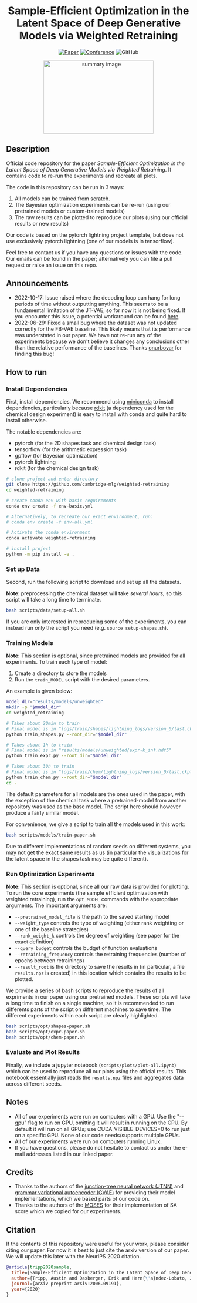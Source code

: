 <div align="center">

# Sample-Efficient Optimization in the Latent Space of Deep Generative Models via Weighted Retraining

[![Paper](http://img.shields.io/badge/paper-arxiv.2006.09191-B31B1B.svg)](https://arxiv.org/abs/2006.09191)
[![Conference](http://img.shields.io/badge/NeurIPS-2020-4b44ce.svg)](https://proceedings.neurips.cc//paper/2020/hash/81e3225c6ad49623167a4309eb4b2e75-Abstract.html)
![GitHub](https://img.shields.io/github/license/cambridge-mlg/weighted-retraining)

<img src="assets/summary-img.png"
     alt="summary image"
     width="300" height="200" />

</div>

## Description

Official code repository for the paper
_Sample-Efficient Optimization in the Latent Space of Deep Generative Models via Weighted Retraining_.
It contains code to re-run the experiments and recreate all plots.

The code in this repository can be run in 3 ways:

1. All models can be trained from scratch.
2. The Bayesian optimization experiments can be re-run (using our pretrained models or custom-trained models)
3. The raw results can be plotted to reproduce our plots (using our official results or new results)

Our code is based on the pytorch lightning project template,
but does not use exclusively pytorch lightning
(one of our models is in tensorflow).

Feel free to contact us if you have any questions or issues with the code.
Our emails can be found in the paper; alternatively you can file a pull request or raise an issue on this repo.

## Announcements

- 2022-10-17: Issue raised where the decoding loop can hang for long periods of
  time without outputting anything. This seems to be a fundamental limitation
  of the JT-VAE, so for now it is not being fixed. If you encounter this issue,
  a potential workaround can be found [here](https://github.com/cambridge-mlg/weighted-retraining/issues/7).
- 2022-06-29: Fixed a small bug where the dataset was not updated correctly for
  the FB-VAE baseline. This likely means that its performance was understated
  in our paper. We have not re-run any of the experiments because we don't
  believe it changes any conclusions other than the relative performance of the
  baselines. Thanks [onurboyar](https://github.com/onurboyar) for finding this
  bug!

## How to run

### Install Dependencies

First, install dependencies.
We recommend using [miniconda](https://docs.conda.io/en/latest/miniconda.html) to install dependencies,
particularly because [rdkit](http://www.rdkit.org/)
(a dependency used for the chemical design experiment)
is easy to install with conda and quite hard to install otherwise.

The notable dependencies are:

- pytorch (for the 2D shapes task and chemical design task)
- tensorflow (for the arithmetic expression task)
- gpflow (for Bayesian optimization)
- pytorch lightning
- rdkit (for the chemical design task)

```bash
# clone project and enter directory
git clone https://github.com/cambridge-mlg/weighted-retraining
cd weighted-retraining

# create conda env with basic requirements
conda env create -f env-basic.yml

# Alternatively, to recreate our exact environment, run:
# conda env create -f env-all.yml

# Activate the conda environment
conda activate weighted-retraining

# install project
python -m pip install -e .
```

### Set up Data

Second, run the following script to download and set up all the datasets.

**Note**: preprocessing the chemical dataset will take _several hours_, so this script will take a long time to terminate.

```bash
bash scripts/data/setup-all.sh
```

If you are only interested in reproducing some of the experiments,
you can instead run only the script you need
(e.g. `source setup-shapes.sh`).

### Training Models

**Note:** This section is optional, since pretrained models are provided
for all experiments.
To train each type of model:

1. Create a directory to store the models
2. Run the `train_MODEL` script with the desired parameters.

An example is given below:

```bash
model_dir="results/models/unweighted"
mkdir -p "$model_dir"
cd weighted_retraining

# Takes about 20min to train
# Final model is in "logs/train/shapes/lightning_logs/version_0/last.ckpt"
python train_shapes.py --root_dir="$model_dir"

# Takes about 1h to train
# Final model is in "results/models/unweighted/expr-k_inf.hdf5"
python train_expr.py --root_dir="$model_dir"

# Takes about 30h to train
# Final model is in "logs/train/chem/lightning_logs/version_0/last.ckpt"
python train_chem.py --root_dir="$model_dir"
cd -
```

The default parameters for all models are the ones used in the paper,
with the exception of the chemical task where a pretrained-model
from another repository was used as the base model.
The script here should however produce a fairly similar model.

For convenience, we give a script to train all the models used in this work:

```bash
bash scripts/models/train-paper.sh
```

Due to different implementations of random seeds on different systems,
you may not get the exact same results as us (in particular the visualizations for the latent space in the shapes task may be quite different).

### Run Optimization Experiments

**Note:** This section is optional,
since all our raw data is provided for plotting.
To run the core experiments
(the sample efficient optimization with weighted retraining),
run the `opt_MODEL` commands with the appropriate arguments.
The important arguments are:

- `--pretrained_model_file` is the path to the saved starting model
- `--weight_type` controls the type of weighting (either rank weighting or one of the baseline strategies)
- `--rank_weight_k` controls the degree of weighting (see paper for the exact definition)
- `--query_budget` controls the budget of function evaluations
- `--retraining_frequency` controls the retraining frequencies (number of epochs between retrainings)
- `--result_root` is the directory to save the results in
  (in particular, a file `results.npz` is created) in this location
  which contains the results to be plotted.

We provide a series of bash scripts to reproduce the results
of all expriments in our paper using our pretrained models.
These scripts will take a long time to finish on a single machine,
so it is recommended to run differents parts of the script on different machines to save time.
The different experiments within each script are clearly highlighted.

```bash
bash scripts/opt/shapes-paper.sh
bash scripts/opt/expr-paper.sh
bash scripts/opt/chem-paper.sh
```

### Evaluate and Plot Results

Finally, we include a jupyter notebook (`scripts/plots/plot-all.ipynb`) which can be used to reproduce all our plots using the official results.
This notebook essentially just reads the `results.npz` files and aggregates data across different seeds.

## Notes

- All of our experiments were run on computers with a GPU.
  Use the "--gpu" flag to run on GPU, omitting it will result in running on the CPU.
  By default it will run on all GPUs; use CUDA_VISIBLE_DEVICES=0
  to run just on a specific GPU.
  None of our code needs/supports multiple GPUs.
- All of our experiments were run on computers running Linux.
- If you have questions, please do not hesitate to contact us under the e-mail addresses listed in our linked paper.

## Credits

- Thanks to the authors of the [junction-tree neural network (JTNN)](https://github.com/wengong-jin/icml18-jtnn) and [grammar variational autoencoder (GVAE)](https://github.com/mkusner/grammarVAE) for providing their model implementations, which we based parts of our code on.
- Thanks to the authors of the [MOSES](https://github.com/molecularsets/moses) for their implementation of SA score which we copied for our experiments.

## Citation

If the contents of this repository were useful for your work, please consider citing our paper.
For now it is best to just cite the arxiv version of our paper.
We will update this later with the NeurIPS 2020 citation.

```bibtex
@article{tripp2020sample,
  title={Sample-Efficient Optimization in the Latent Space of Deep Generative Models via Weighted Retraining},
  author={Tripp, Austin and Daxberger, Erik and Hern{\'a}ndez-Lobato, Jos{\'e} Miguel},
  journal={arXiv preprint arXiv:2006.09191},
  year={2020}
}
```
